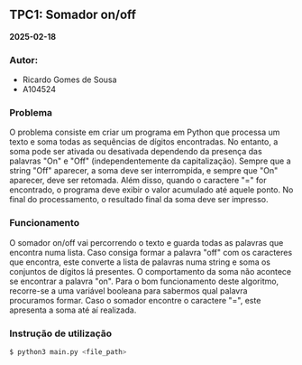 ## **TPC1: Somador on/off**

**2025-02-18**

### **Autor:**
- Ricardo Gomes de Sousa
- A104524

### **Problema**
O problema consiste em criar um programa em Python que processa um texto e soma todas as sequências de dígitos encontradas. No entanto, a soma pode ser ativada ou desativada dependendo da presença das palavras "On" e "Off" (independentemente da capitalização). Sempre que a string "Off" aparecer, a soma deve ser interrompida, e sempre que "On" aparecer, deve ser retomada. Além disso, quando o caractere "=" for encontrado, o programa deve exibir o valor acumulado até aquele ponto. No final do processamento, o resultado final da soma deve ser impresso.

### **Funcionamento**
O somador on/off vai percorrendo o texto e guarda todas as palavras que encontra numa lista. Caso consiga formar a palavra "off" com os caracteres que encontra, este converte a lista de palavras numa string e soma os conjuntos de dígitos lá presentes. O comportamento da soma não acontece se encontrar a palavra "on". Para o bom funcionamento deste algoritmo, recorre-se a uma variável booleana para sabermos qual palavra procuramos formar. Caso o somador encontre o caractere "=", este apresenta a soma até aí realizada. 

### **Instrução de utilização**
```bash
$ python3 main.py <file_path>
